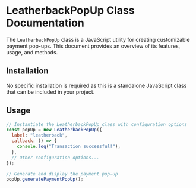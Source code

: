 # LeatherbackPopUp Class Documentation

The `LeatherbackPopUp` class is a JavaScript utility for creating customizable payment pop-ups. This document provides an overview of its features, usage, and methods.

## Installation

No specific installation is required as this is a standalone JavaScript class that can be included in your project.

## Usage

```javascript
// Instantiate the LeatherbackPopUp class with configuration options
const popUp = new LeatherbackPopUp({
  label: "leatherback",
  callback: () => {
    console.log("Transaction successful!");
  },
  // Other configuration options...
});

// Generate and display the payment pop-up
popUp.generatePaymentPopUp();
